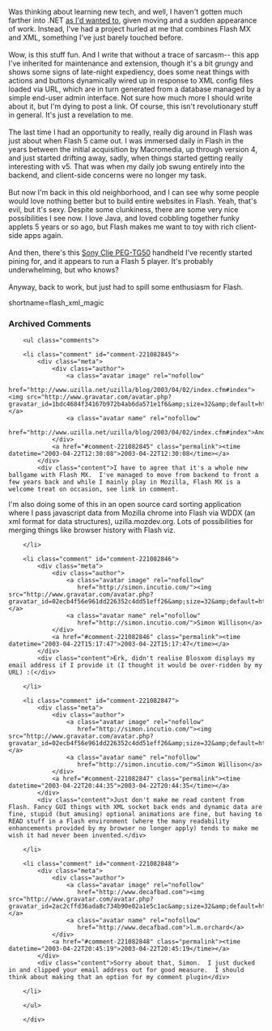 Was thinking about learning new tech, and well, I haven't gotten much
farther into .NET
<a href="http://www.decafbad.com/blog/tech/dot_net_newbie.html" target="_top">as I'd wanted to</a>,
given moving and a sudden appearance of work.  Instead, I've had
a project hurled at me that combines Flash MX and XML, something I've
just barely touched before.
<br /><br />
Wow, is this stuff fun.  And I write that without a trace of sarcasm--
this app I've inherited for maintenance and extension, though it's a
bit grungy and shows some signs of late-night expediency, does some
neat things with actions and buttons dynamically wired up in response
to XML config files loaded via URL, which are in turn generated from a
database managed by a simple end-user admin interface.  Not sure how
much more I should write about it, but I'm dying to post a link.  Of
course, this isn't revolutionary stuff in general.  It's just a revelation
to me.
<br /><br />
The last time I had an opportunity to really, really dig around in
Flash was just about when Flash 5 came out.  I was immersed daily in
Flash in the years between the initial acquisition by Macromedia, up
through version 4, and just started drifting away, sadly, when things
started getting really interesting with v5.  That was when my daily
job swung entirely into the backend, and client-side concerns were
no longer my task.
<br /><br />
But now I'm back in this old neighborhood, and I can see why some
people would love nothing better but to build entire websites in
Flash.  Yeah, that's evil, but it's sexy.  Despite some clunkiness,
there are some very nice possibilities I see now.  I love Java, and
loved cobbling together funky applets 5 years or so ago, but Flash
makes me want to toy with rich client-side apps again.
<br /><br />
And then, there's this
<a href="http://sonyelectronics.sonystyle.com/micros/clie/models/tg50.html" target="_top">Sony Clie PEG-TG50</a>
handheld I've recently started pining for, and it appears to run a
Flash 5 player.  It's probably underwhelming, but who knows?
<br /><br />
Anyway, back to work, but just had to spill some enthusiasm for
Flash.
<!--more-->
shortname=flash_xml_magic

<div id="comments" class="comments archived-comments">
            <h3>Archived Comments</h3>
            
        <ul class="comments">
            
        <li class="comment" id="comment-221082845">
            <div class="meta">
                <div class="author">
                    <a class="avatar image" rel="nofollow" 
                       href="http://www.uzilla.net/uzilla/blog/2003/04/02/index.cfm#index"><img src="http://www.gravatar.com/avatar.php?gravatar_id=1bdc4684f34167b972b4ab6da571e1f6&amp;size=32&amp;default=http://mediacdn.disqus.com/1320279820/images/noavatar32.png"/></a>
                    <a class="avatar name" rel="nofollow" 
                       href="http://www.uzilla.net/uzilla/blog/2003/04/02/index.cfm#index">AndyEd</a>
                </div>
                <a href="#comment-221082845" class="permalink"><time datetime="2003-04-22T12:30:08">2003-04-22T12:30:08</time></a>
            </div>
            <div class="content">I have to agree that it's a whole new ballgame with Flash MX.  I've managed to move from backend to front a few years back and while I mainly play in Mozilla, Flash MX is a welcome treat on occasion, see link in comment.

I'm also doing some of this in an open source card sorting application where I pass javascript data from Mozilla chrome into Flash via WDDX (an xml format for data structures),  uzilla.mozdev.org. Lots of possibilities for merging things like browser history with Flash viz.</div>
            
        </li>
    
        <li class="comment" id="comment-221082846">
            <div class="meta">
                <div class="author">
                    <a class="avatar image" rel="nofollow" 
                       href="http://simon.incutio.com/"><img src="http://www.gravatar.com/avatar.php?gravatar_id=02ecb4f56e961dd226352c4dd51eff26&amp;size=32&amp;default=http://mediacdn.disqus.com/1320279820/images/noavatar32.png"/></a>
                    <a class="avatar name" rel="nofollow" 
                       href="http://simon.incutio.com/">Simon Willison</a>
                </div>
                <a href="#comment-221082846" class="permalink"><time datetime="2003-04-22T15:17:47">2003-04-22T15:17:47</time></a>
            </div>
            <div class="content">Erk, didn't realise Blosxom displays my email address if I provide it (I thought it would be over-ridden by my URL) :(</div>
            
        </li>
    
        <li class="comment" id="comment-221082847">
            <div class="meta">
                <div class="author">
                    <a class="avatar image" rel="nofollow" 
                       href="http://simon.incutio.com/"><img src="http://www.gravatar.com/avatar.php?gravatar_id=02ecb4f56e961dd226352c4dd51eff26&amp;size=32&amp;default=http://mediacdn.disqus.com/1320279820/images/noavatar32.png"/></a>
                    <a class="avatar name" rel="nofollow" 
                       href="http://simon.incutio.com/">Simon Willison</a>
                </div>
                <a href="#comment-221082847" class="permalink"><time datetime="2003-04-22T20:44:35">2003-04-22T20:44:35</time></a>
            </div>
            <div class="content">Just don't make me read content from Flash. Fancy GUI things with XML socket back ends and dynamic data are fine, stupid (but amusing) optional animations are fine, but having to READ stuff in a Flash environment (where the many readability enhancements provided by my browser no longer apply) tends to make me wish it had never been invented.</div>
            
        </li>
    
        <li class="comment" id="comment-221082848">
            <div class="meta">
                <div class="author">
                    <a class="avatar image" rel="nofollow" 
                       href="http://www.decafbad.com"><img src="http://www.gravatar.com/avatar.php?gravatar_id=2ac2cffd36ada8c734b90e02a1e5c1ac&amp;size=32&amp;default=http://mediacdn.disqus.com/1320279820/images/noavatar32.png"/></a>
                    <a class="avatar name" rel="nofollow" 
                       href="http://www.decafbad.com">l.m.orchard</a>
                </div>
                <a href="#comment-221082848" class="permalink"><time datetime="2003-04-22T20:45:19">2003-04-22T20:45:19</time></a>
            </div>
            <div class="content">Sorry about that, Simon.  I just ducked in and clipped your email address out for good measure.  I should think about making that an option for my comment plugin</div>
            
        </li>
    
        </ul>
    
        </div>
    